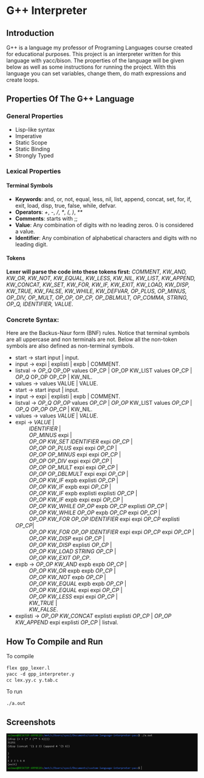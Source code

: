 # G++ Interpreter
## Introduction
G++ is a language my professor of Programing Languages course created for educational purposes. This project is an interpreter written for this language with yacc/bison. The properties of the language will be given below as well as some instructions for running the project. With this language you can set variables, change them, do math expressions and create loops.
## Properties Of The G++ Language
### General Properties
* Lisp-like syntax
* Imperative
* Static Scope
* Static Binding
* Strongly Typed
### Lexical Properties
#### Terminal Symbols
* **Keywords**: and, or, not, equal, less, nil, list, append, concat, set, for, if, exit, load, disp, true, false, while, defvar.
* **Operators**: *+*, *-*, */*, *\**, *(*, *)*, *\*\**
* **Comments**: starts with ;;
* **Value**: Any combination of digits with no leading zeros. 0 is
considered a value.
* **Identifier**: Any combination of alphabetical characters and digits
with no leading digit.

#### Tokens 
__Lexer will parse the code into these tokens first:__ _COMMENT, KW_AND, KW_OR, KW_NOT, KW_EQUAL, KW_LESS, KW_NIL, KW_LIST, KW_APPEND, KW_CONCAT, KW_SET, KW_FOR, KW_IF, KW_EXIT, KW_LOAD, KW_DISP, KW_TRUE, KW_FALSE, KW_WHILE, KW_DEFVAR, OP_PLUS, OP_MINUS, OP_DIV, OP_MULT, OP_OP, OP_CP, OP_DBLMULT, OP_COMMA, STRING, OP_Q, IDENTIFIER, VALUE_.

### Concrete Syntax:
Here are the Backus-Naur form (BNF) rules. Notice that terminal symbols are all uppercase and non terminals are not. Below all the non-token symbols are also defined as non-terminal symbols.
* start -> start input | input.
* input -> expi | explisti | expb | COMMENT.
* listval -> _OP_Q_ OP_OP values OP_CP | OP_OP KW_LIST values OP_CP | _OP_Q_ OP_OP OP_CP | KW_NIL.
* values -> values VALUE | VALUE.
* start -> start input | input.
* input -> expi | explisti | expb | COMMENT.
* listval -> _OP_Q_ _OP_OP_ values _OP_CP_ | _OP_OP_ KW_LIST values _OP_CP_ | _OP_Q_ _OP_OP_ _OP_CP_ | KW_NIL.
* values -> values _VALUE_ | _VALUE_.
* expi -> _VALUE_ |\
        &emsp; &emsp; _IDENTIFIER_ |\
        &emsp; &emsp; _OP_MINUS_ expi |\
        &emsp; &emsp; _OP_OP_ _KW_SET_ _IDENTIFIER_ expi _OP_CP_ |\
        &emsp; &emsp; _OP_OP_ _OP_PLUS_ expi expi _OP_CP_ |\
        &emsp; &emsp; _OP_OP_ _OP_MINUS_ expi expi _OP_CP_ |\
        &emsp; &emsp; _OP_OP_ _OP_DIV_ expi expi _OP_CP_ |\
        &emsp; &emsp; _OP_OP_ _OP_MULT_ expi expi _OP_CP_ |\
        &emsp; &emsp; _OP_OP_ _OP_DBLMULT_ expi expi _OP_CP_ |\
        &emsp; &emsp; _OP_OP_ _KW_IF_ expb explisti _OP_CP_ |\
        &emsp; &emsp; _OP_OP_ _KW_IF_ expb expi _OP_CP_ |\
        &emsp; &emsp; _OP_OP_ _KW_IF_ expb explisti explisti _OP_CP_ |\
        &emsp; &emsp; _OP_OP_ _KW_IF_ expb expi expi _OP_CP_ |\
        &emsp; &emsp; _OP_OP_ _KW_WHILE_ _OP_OP_ expb _OP_CP_ explisti _OP_CP_ |\
        &emsp; &emsp; _OP_OP_ _KW_WHILE_ _OP_OP_ expb _OP_CP_ expi _OP_CP_ |\
        &emsp; &emsp; _OP_OP_  _KW_FOR_ _OP_OP_ _IDENTIFIER_ expi expi _OP_CP_ explisti _OP_CP_|\
        &emsp; &emsp; _OP_OP_  _KW_FOR_ _OP_OP_ _IDENTIFIER_ expi expi _OP_CP_ expi _OP_CP_ |\
        &emsp; &emsp; _OP_OP_ _KW_DISP_ expi _OP_CP_ |\
        &emsp; &emsp; _OP_OP_ _KW_DISP_ explisti _OP_CP_ |\
        &emsp; &emsp; _OP_OP_ _KW_LOAD_  _STRING_ _OP_CP_ |\
        &emsp; &emsp; _OP_OP_ _KW_EXIT_  _OP_CP_.
* expb -> _OP_OP_ _KW_AND_ expb expb _OP_CP_ |\
    &emsp; &emsp; _OP_OP_ _KW_OR_ expb expb _OP_CP_ |\
    &emsp; &emsp; _OP_OP_ _KW_NOT_ expb _OP_CP_ |\
    &emsp; &emsp; _OP_OP_ _KW_EQUAL_ expb expb _OP_CP_ |\
    &emsp; &emsp; _OP_OP_ _KW_EQUAL_ expi expi _OP_CP_ |\
    &emsp; &emsp; _OP_OP_ _KW_LESS_ expi expi _OP_CP_ |\
    &emsp; &emsp; _KW_TRUE_ |\
    &emsp; &emsp; _KW_FALSE_.
* explisti -> _OP_OP_ _KW_CONCAT_ explisti explisti _OP_CP_ | _OP_OP_ _KW_APPEND_ expi explisti _OP_CP_ | listval.

## How To Compile and Run
To compile
```
flex gpp_lexer.l
yacc -d gpp_interpreter.y
cc lex.yy.c y.tab.c
```
To run
```
./a.out
```
## Screenshots
![ScreenShot](/screenshots/1.PNG)